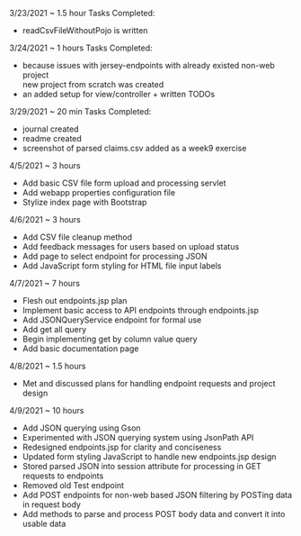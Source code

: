 3/23/2021 ~ 1.5 hour 
Tasks Completed:
* readCsvFileWithoutPojo is written  

3/24/2021 ~ 1 hours
Tasks Completed:
* because issues with jersey-endpoints with already existed non-web project  
  new project from scratch was created
* an added setup for view/controller + written TODOs  

3/29/2021 ~ 20 min
Tasks Completed:  
* journal created  
* readme created
* screenshot of parsed claims.csv added as a week9 exercise

4/5/2021 ~ 3 hours
* Add basic CSV file form upload and processing servlet
* Add webapp properties configuration file
* Stylize index page with Bootstrap

4/6/2021 ~ 3 hours
* Add CSV file cleanup method
* Add feedback messages for users based on upload status
* Add page to select endpoint for processing JSON
* Add JavaScript form styling for HTML file input labels

4/7/2021 ~ 7 hours
* Flesh out endpoints.jsp plan
* Implement basic access to API endpoints through endpoints.jsp
* Add JSONQueryService endpoint for formal use
* Add get all query
* Begin implementing get by column value query
* Add basic documentation page

4/8/2021 ~ 1.5 hours
* Met and discussed plans for handling endpoint requests and project design

4/9/2021 ~ 10 hours
* Add JSON querying using Gson
* Experimented with JSON querying system using JsonPath API
* Redesigned endpoints.jsp for clarity and conciseness
* Updated form styling JavaScript to handle new endpoints.jsp design
* Stored parsed JSON into session attribute for processing in GET requests to endpoints
* Removed old Test endpoint
* Add POST endpoints for non-web based JSON filtering by POSTing data in request body
* Add methods to parse and process POST body data and convert it into usable data
